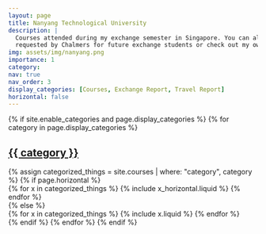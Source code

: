 ```yaml
---
layout: page
title: Nanyang Technological University
description: |
  Courses attended during my exchange semester in Singapore. You can also see my official exchange report
  requested by Chalmers for future exchange students or check out my own, less official, travel report.
img: assets/img/nanyang.png
importance: 1
category:
nav: true
nav_order: 3
display_categories: [Courses, Exchange Report, Travel Report]
horizontal: false
---
```

<!-- markdownlint-disable MD033 -->
<div class="school">
  {% if site.enable_categories and page.display_categories %}
    <!-- Display categorized projects -->
    {% for category in page.display_categories %}
    <a id="{{ category }}" href=".#{{ category }}">
      <h2 class="category">{{ category }}</h2>
    </a>
    {% assign categorized_things = site.courses | where: "category", category %}
    <!-- Generate cards for each project -->
    {% if page.horizontal %}
    <div class="container">
      <div class="row row-cols-1 row-cols-md-2">
      {% for x in categorized_things %}
        {% include x_horizontal.liquid %}
      {% endfor %}
      </div>
    </div>
    {% else %}
    <div class="row row-cols-1 row-cols-md-3">
      {% for x in categorized_things %}
        {% include x.liquid %}
      {% endfor %}
    </div>
    {% endif %}
    {% endfor %}
  {% endif %}
</div>
